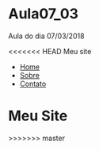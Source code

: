 # Aula07_03
Aula do dia 07/03/2018
<!DOCTYPE html>
<html>
<head>
<meta charset="UTF-8">
<title> Meu Site </title>
</head>

<body>
	<<<<<<< HEAD
	Meu site
<ul>
    <li><a href="index.html">Home</a></li>
    <li><a href="sobre.html">Sobre</a></li>
    <li><a href="contato.html">Contato</a></li>
</ul>
	<h1>Meu Site</h1>
>>>>>>> master
</body>
<html>
